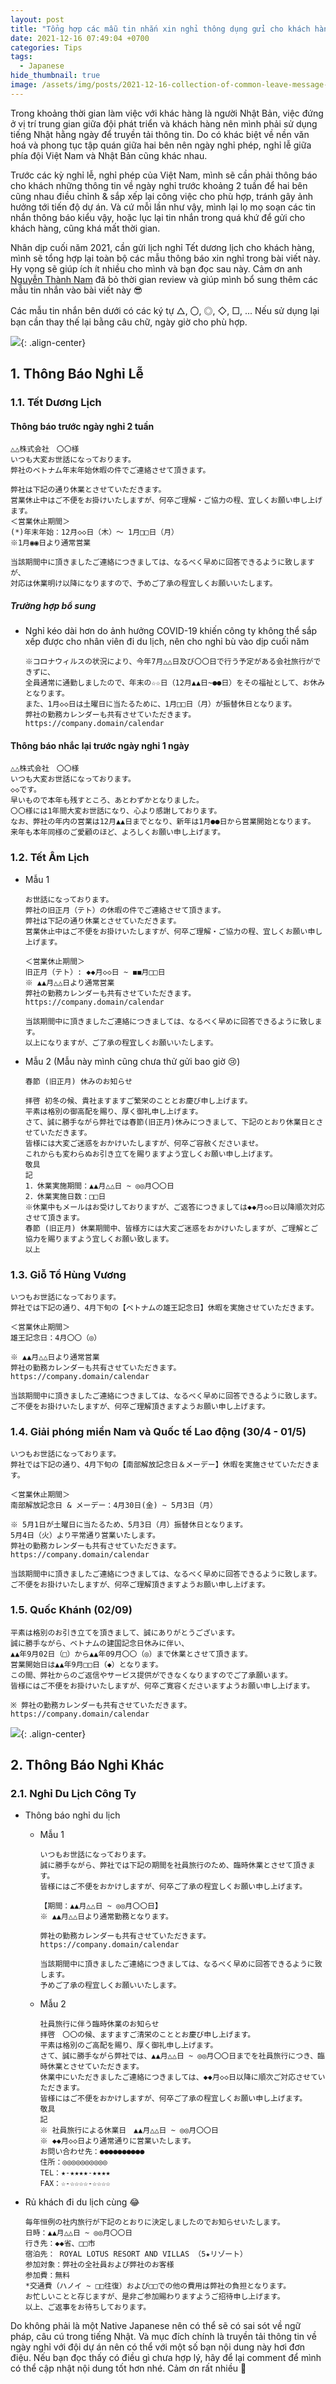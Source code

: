 ```yaml
---
layout: post
title: "Tổng hợp các mẫu tin nhắn xin nghỉ thông dụng gửi cho khách hàng Nhật"
date: 2021-12-16 07:49:04 +0700
categories: Tips
tags:
  - Japanese
hide_thumbnail: true
image: /assets/img/posts/2021-12-16-collection-of-common-leave-message-templates-sent-to-japanese-clients/thumbnail.png
---
```


Trong khoảng thời gian làm việc với khác hàng là người Nhật Bản, việc đứng ở vị trí trung gian giữa đội phát triển và khách hàng nên mình phải sử dụng tiếng Nhật hằng ngày để truyền tải thông tin. Do có khác biệt về nền văn hoá và phong tục tập quán giữa hai bên nên ngày nghỉ phép, nghỉ lễ giữa phía đội Việt Nam và Nhật Bản cũng khác nhau.

Trước các kỳ nghỉ lễ, nghỉ phép của Việt Nam, mình sẽ cần phải thông báo cho khách những thông tin về ngày nghỉ trước khoảng 2 tuần để hai bên cũng nhau điều chỉnh & sắp xếp lại công việc cho phù hợp, tránh gây ảnh hưởng tới tiến độ dự án. Và cứ mỗi lần như vậy, mình lại lọ mọ soạn các tin nhắn thông báo kiểu vậy, hoặc lục lại tin nhắn trong quá khứ để gửi cho khách hàng, cũng khá mất thời gian.

Nhân dịp cuối năm 2021, cần gửi lịch nghỉ Tết dương lịch cho khách hàng, mình sẽ tổng hợp lại toàn bộ các mẫu thông báo xin nghỉ trong bài viết này. Hy vọng sẽ giúp ích ít nhiều cho mình và bạn đọc sau này. Cảm ơn anh [Nguyễn Thành Nam](https://www.facebook.com/ntnam1) đã bỏ thời gian review và giúp mình bổ sung thêm các mẫu tin nhắn vào bài viết này 😎

Các mẫu tin nhắn bên dưới có các ký tự △, 〇, ◎, ◇, □, ... Nếu sử dụng lại bạn cần thay thế lại bằng câu chữ, ngày giờ cho phù hợp.

![](/assets/img/posts/2021-12-16-collection-of-common-leave-message-templates-sent-to-japanese-clients/announcement.jpeg){: .align-center}

## 1. Thông Báo Nghỉ Lễ

### 1.1. Tết Dương Lịch

#### Thông báo trước ngày nghỉ 2 tuần

```text
△△株式会社　〇〇様
いつも大変お世話になっております。
弊社のベトナム年末年始休暇の件でご連絡させて頂きます。

弊社は下記の通り休業とさせていただきます。
営業休止中はご不便をお掛けいたしますが、何卒ご理解・ご協力の程、宜しくお願い申し上げます。
＜営業休止期間＞
(*)年末年始：12月◇◇日（木）～ 1月□□日（月）
※1月◉◉日より通常営業

当該期間中に頂きましたご連絡につきましては、なるべく早めに回答できるように致しますが、
対応は休業明け以降になりますので、予めご了承の程宜しくお願いいたします。
```

##### *Trường hợp bổ sung*

- Nghỉ kéo dài hơn do ảnh hưởng COVID-19 khiến công ty không thể sắp xếp được cho nhân viên đi du lịch, nên cho nghỉ bù vào dịp cuối năm

  ```text
  ※コロナウィルスの状況により、今年7月△△日及び〇〇日で行う予定がある会社旅行ができずに、
  全員通常に通勤しましたので、年末の☆☆日（12月▲▲日~●●日）をその福祉として、お休みとなります。
  また、1月◇◇日は土曜日に当たるために、1月□□日（月）が振替休日となります。
  弊社の勤務カレンダーも共有させていただきます。
  https://company.domain/calendar
  ```

#### Thông báo nhắc lại trước ngày nghỉ 1 ngày

```text
△△株式会社　〇〇様
いつも大変お世話になっております。
◇◇です。
早いもので本年も残すところ、あとわずかとなりました。
〇〇様には1年間大変お世話になり、心より感謝しております。
なお、弊社の年内の営業は12月▲▲日までとなり、新年は1月●●日から営業開始となります。
来年も本年同様のご愛顧のほど、よろしくお願い申し上げます。
```

### 1.2. Tết Âm Lịch

- Mẫu 1

  ```text
  お世話になっております。
  弊社の旧正月（テト）の休暇の件でご連絡させて頂きます。
  弊社は下記の通り休業とさせていただきます。
  営業休止中はご不便をお掛けいたしますが、何卒ご理解・ご協力の程、宜しくお願い申し上げます。

  ＜営業休止期間＞
  旧正月（テト）: ◆◆月◇◇日 ~ ◼︎◼︎月□□日
  ※ ▲▲月△△日より通常営業
  弊社の勤務カレンダーも共有させていただきます。
  https://company.domain/calendar

  当該期間中に頂きましたご連絡につきましては、なるべく早めに回答できるように致します。
  以上になりますが、ご了承の程宜しくお願いいたします。
  ```

- Mẫu 2 (Mẫu này mình cũng chưa thử gửi bao giờ 😢)

  ```text
  春節 (旧正月) 休みのお知らせ

  拝啓 初冬の候、貴社ますますご繁栄のこととお慶び申し上げます。
  平素は格別の御高配を賜り、厚く御礼申し上げます。
  さて、誠に勝手ながら弊社では春節(旧正月)休みにつきまして、下記のとおり休業日とさせていただきます。
  皆様には大変ご迷惑をおかけいたしますが、何卒ご容赦くださいませ。
  これからも変わらぬお引き立てを賜りますよう宜しくお願い申し上げます。
  敬具
  記
  1．休業実施期間：▲▲月△△日 ~ ◎◎月〇〇日
  2．休業実施日数：□□日
  ※休業中もメールはお受けしておりますが、ご返答につきましては◆◆月◇◇日以降順次対応させて頂きます。
  春節 (旧正月) 休業期間中、皆様方には大変ご迷惑をおかけいたしますが、ご理解とご協力を賜りますよう宜しくお願い致します。
  以上
  ```

### 1.3. Giỗ Tổ Hùng Vương

```text
いつもお世話になっております。
弊社では下記の通り、4月下旬の【ベトナムの雄王記念日】休暇を実施させていただきます。

＜営業休止期間＞
雄王記念日：4月〇〇（◎）

※ ▲▲月△△日より通常営業
弊社の勤務カレンダーも共有させていただきます。
https://company.domain/calendar

当該期間中に頂きましたご連絡につきましては、なるべく早めに回答できるように致します。
ご不便をお掛けいたしますが、何卒ご理解頂きますようお願い申し上げます。
```

### 1.4. Giải phóng miền Nam và Quốc tế Lao động (30/4 - 01/5)

```text
いつもお世話になっております。
弊社では下記の通り、4月下旬の【南部解放記念日＆メーデー】休暇を実施させていただきます。

＜営業休止期間＞
南部解放記念日 & メーデー：4月30日(金) ~ 5月3日（月）

※ 5月1日が土曜日に当たるため、5月3日（月）振替休日となります。
5月4日（火）より平常通り営業いたします。
弊社の勤務カレンダーも共有させていただきます。
https://company.domain/calendar

当該期間中に頂きましたご連絡につきましては、なるべく早めに回答できるように致します。
ご不便をお掛けいたしますが、何卒ご理解頂きますようお願い申し上げます。
```

### 1.5. Quốc Khánh (02/09)

```text
平素は格別のお引き立てを頂きまして、誠にありがとうございます。
誠に勝手ながら、ベトナムの建国記念日休みに伴い、
▲▲年9月02日（□）から▲▲年09月〇〇（◎）まで休業とさせて頂きます。
営業開始日は▲▲年9月□□日（◆）となります。
この間、弊社からのご返信やサービス提供ができなくなりますのでご了承願います。
皆様にはご不便をお掛けいたしますが、何卒ご寛容くださいますようお願い申し上げます。

※ 弊社の勤務カレンダーも共有させていただきます。
https://company.domain/calendar
```

![](/assets/img/posts/2021-12-16-collection-of-common-leave-message-templates-sent-to-japanese-clients/company_trip.jpeg){: .align-center}
## 2. Thông Báo Nghỉ Khác

### 2.1. Nghỉ Du Lịch Công Ty

- Thông báo nghỉ du lịch
  - Mẫu 1

    ```text
    いつもお世話になっております。
    誠に勝手ながら、弊社では下記の期間を社員旅行のため、臨時休業とさせて頂きます。
    皆様にはご不便をおかけしますが、何卒ご了承の程宜しくお願い申し上げます。

    【期間：▲▲月△△日 ~ ◎◎月〇〇日】
    ※ ▲▲月△△日より通常勤務となります。

    弊社の勤務カレンダーも共有させていただきます。
    https://company.domain/calendar

    当該期間中に頂きましたご連絡につきましては、なるべく早めに回答できるように致します。
    予めご了承の程宜しくお願いいたします。
    ```

  - Mẫu 2

    ```text
    社員旅行に伴う臨時休業のお知らせ
    拝啓　〇〇の候、ますますご清栄のこととお慶び申し上げます。
    平素は格別のご高配を賜り、厚く御礼申し上げます。
    さて、誠に勝手ながら弊社では、▲▲月△△日 ~ ◎◎月〇〇日までを社員旅行につき、臨時休業とさせていただきます。
    休業中にいただきましたご連絡につきましては、◆◆月◇◇日以降に順次ご対応させていただきます。
    皆様にはご不便をおかけしますが、何卒ご了承の程宜しくお願い申し上げます。
    敬具
    記
    ※ 社員旅行による休業日　▲▲月△△日 ~ ◎◎月〇〇日
    ※ ◆◆月◇◇日より通常通りに営業いたします。
    お問い合わせ先：●●●●●●●●●●
    住所：◎◎◎◎◎◎◎◎◎◎
    TEL：★-★★★★-★★★★
    FAX：☆-☆☆☆☆-☆☆☆☆
    ```

- Rủ khách đi du lịch cùng 😂

  ```text
  毎年恒例の社内旅行が下記のとおりに決定しましたのでお知らせいたします。
  日時：▲▲月△△日 ~ ◎◎月〇〇日
  行き先：◆◆省、□□市
  宿泊先： ROYAL LOTUS RESORT AND VILLAS （5★リゾート）
  参加対象：弊社の全社員および弊社のお客様
  参加費：無料
  *交通費（ハノイ ~ □□往復）および□□での他の費用は弊社の負担となります。
  お忙しいことと存じますが、是非ご参加賜わりますようご招待申し上げます。
  以上、ご返事をお待ちしております。
  ```

Do không phải là một Native Japanese nên có thể sẽ có sai sót về ngữ pháp, câu cú trong tiếng Nhật. Và mục đích chính là truyền tải thông tin về ngày nghỉ với đội dự án nên có thể với một số bạn nội dung này hơi đơn điệu. Nếu bạn đọc thấy có điều gì chưa hợp lý, hãy để lại comment để mình có thể cập nhật nội dung tốt hơn nhé. Cảm ơn rất nhiều 💯
